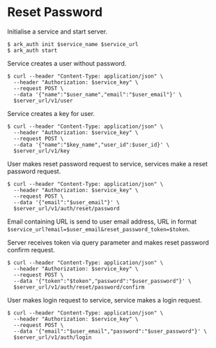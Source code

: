 # Reset Password

Initialise a service and start server.

```Shell
$ ark_auth init $service_name $service_url
$ ark_auth start
```

Service creates a user without password.

```Shell
$ curl --header "Content-Type: application/json" \
  --header "Authorization: $service_key" \
  --request POST \
  --data '{"name":"$user_name","email":"$user_email"}' \
  $server_url/v1/user
```

Service creates a key for user.

```Shell
$ curl --header "Content-Type: application/json" \
  --header "Authorization: $service_key" \
  --request POST \
  --data '{"name":"$key_name","user_id":$user_id}' \
  $server_url/v1/key
```

User makes reset password request to service, services make a reset password request.

```Shell
$ curl --header "Content-Type: application/json" \
  --header "Authorization: $service_key" \
  --request POST \
  --data '{"email":"$user_email"}' \
  $server_url/v1/auth/reset/password
```

Email containing URL is send to user email address, URL in format `$service_url?email=$user_email&reset_password_token=$token`.

Server receives token via query parameter and makes reset password confirm request.

```Shell
$ curl --header "Content-Type: application/json" \
  --header "Authorization: $service_key" \
  --request POST \
  --data '{"token":"$token","password":"$user_password"}' \
  $server_url/v1/auth/reset/password/confirm
```

User makes login request to service, service makes a login request.

```Shell
$ curl --header "Content-Type: application/json" \
  --header "Authorization: $service_key" \
  --request POST \
  --data '{"email":"$user_email","password":"$user_password"}' \
  $server_url/v1/auth/login
```
